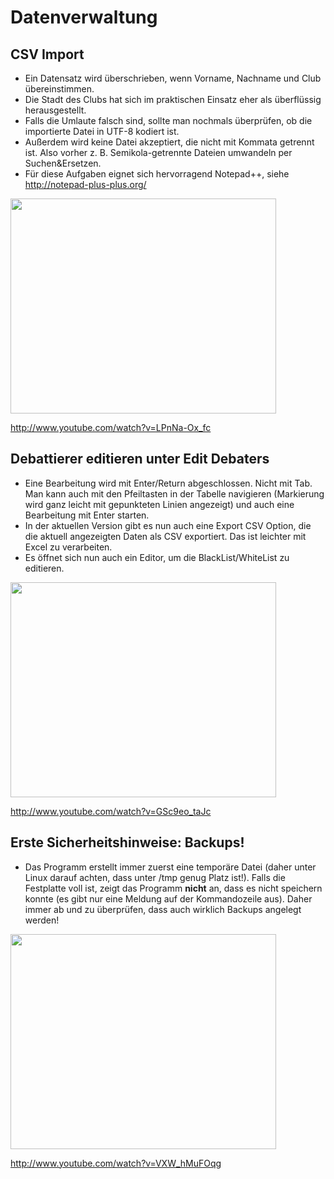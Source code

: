 # Datenverwaltung #

## CSV Import ##
  * Ein Datensatz wird überschrieben, wenn Vorname, Nachname und Club übereinstimmen.
  * Die Stadt des Clubs hat sich im praktischen Einsatz eher als überflüssig herausgestellt.
  * Falls die Umlaute falsch sind, sollte man nochmals überprüfen, ob die importierte Datei in UTF-8 kodiert ist.
  * Außerdem wird keine Datei akzeptiert, die nicht mit Kommata getrennt ist. Also vorher z. B. Semikola-getrennte Dateien umwandeln per Suchen&Ersetzen.
  * Für diese Aufgaben eignet sich hervorragend Notepad++, siehe http://notepad-plus-plus.org/

<a href='http://www.youtube.com/watch?feature=player_embedded&v=LPnNa-Ox_fc' target='_blank'><img src='http://img.youtube.com/vi/LPnNa-Ox_fc/0.jpg' width='425' height=344 /></a>

http://www.youtube.com/watch?v=LPnNa-Ox_fc

## Debattierer editieren unter Edit Debaters ##
  * Eine Bearbeitung wird mit Enter/Return abgeschlossen. Nicht mit Tab. Man kann auch mit den Pfeiltasten in der Tabelle navigieren (Markierung wird ganz leicht mit gepunkteten Linien angezeigt) und auch eine Bearbeitung mit Enter starten.
  * In der aktuellen Version gibt es nun auch eine Export CSV Option, die die aktuell angezeigten Daten als CSV exportiert. Das ist leichter mit Excel zu verarbeiten.
  * Es öffnet sich nun auch ein Editor, um die BlackList/WhiteList zu editieren.

<a href='http://www.youtube.com/watch?feature=player_embedded&v=GSc9eo_taJc' target='_blank'><img src='http://img.youtube.com/vi/GSc9eo_taJc/0.jpg' width='425' height=344 /></a>

http://www.youtube.com/watch?v=GSc9eo_taJc


## Erste Sicherheitshinweise: Backups! ##
  * Das Programm erstellt immer zuerst eine temporäre Datei (daher unter Linux darauf achten, dass unter /tmp genug Platz ist!). Falls die Festplatte voll ist, zeigt das Programm **nicht** an, dass es nicht speichern konnte (es gibt nur eine Meldung auf der Kommandozeile aus). Daher immer ab und zu überprüfen, dass auch wirklich Backups angelegt werden!


<a href='http://www.youtube.com/watch?feature=player_embedded&v=VXW_hMuFOqg' target='_blank'><img src='http://img.youtube.com/vi/VXW_hMuFOqg/0.jpg' width='425' height=344 /></a>

http://www.youtube.com/watch?v=VXW_hMuFOqg